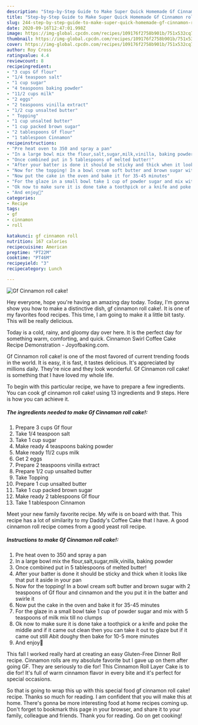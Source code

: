 ```yaml
---
description: "Step-by-Step Guide to Make Super Quick Homemade Gf Cinnamon roll cake!"
title: "Step-by-Step Guide to Make Super Quick Homemade Gf Cinnamon roll cake!"
slug: 244-step-by-step-guide-to-make-super-quick-homemade-gf-cinnamon-roll-cake
date: 2020-09-16T12:47:01.998Z
image: https://img-global.cpcdn.com/recipes/109176f2758b901b/751x532cq70/gf-cinnamon-roll-cake-recipe-main-photo.jpg
thumbnail: https://img-global.cpcdn.com/recipes/109176f2758b901b/751x532cq70/gf-cinnamon-roll-cake-recipe-main-photo.jpg
cover: https://img-global.cpcdn.com/recipes/109176f2758b901b/751x532cq70/gf-cinnamon-roll-cake-recipe-main-photo.jpg
author: Roy Cross
ratingvalue: 4.4
reviewcount: 8
recipeingredient:
- "3 cups Gf flour"
- "1/4 teaspoon salt"
- "1 cup sugar"
- "4 teaspoons baking powder"
- "11/2 cups milk"
- "2 eggs"
- "2 teaspoons vinilla extract"
- "1/2 cup unsalted butter"
- " Topping"
- "1 cup unsalted butter"
- "1 cup packed brown sugar"
- "2 tablespoons Gf flour"
- "1 tablespoon Cinnamon"
recipeinstructions:
- "Pre heat oven to 350 and spray a pan"
- "In a large bowl mix the flour,salt,sugar,milk,vinilla, baking powder"
- "Once combined put in 5 tablespoons of melted butter!"
- "After your batter is done it should be sticky and thick when it looks like that put it aside in your pan"
- "Now for the topping! In a bowl cream soft butter and brown sugar with 2 teaspoons of Gf flour and cinnamon and the you put it in the batter and swirle it"
- "Now put the cake in the oven and bake it for 35-45 minutes"
- "For the glaze in a small bowl take 1 cup of powder sugar and mix with 5 teaspoons of milk mix till no clumps"
- "Ok now to make sure it is done take a toothpick or a knife and poke the middle and if it came out clean then you can take it out to glaze but if it came out still Abit doughy then bake for 10-5 more minutes"
- "And enjoy🤗"
categories:
- Recipe
tags:
- gf
- cinnamon
- roll

katakunci: gf cinnamon roll 
nutrition: 167 calories
recipecuisine: American
preptime: "PT22M"
cooktime: "PT46M"
recipeyield: "3"
recipecategory: Lunch

---
```



![Gf Cinnamon roll cake!](https://img-global.cpcdn.com/recipes/109176f2758b901b/751x532cq70/gf-cinnamon-roll-cake-recipe-main-photo.jpg)

Hey everyone, hope you're having an amazing day today. Today, I'm gonna show you how to make a distinctive dish, gf cinnamon roll cake!. It is one of my favorites food recipes. This time, I am going to make it a little bit tasty. This will be really delicious.

Today is a cold, rainy, and gloomy day over here. It is the perfect day for something warm, comforting, and quick. Cinnamon Swirl Coffee Cake Recipe Demonstration - Joyofbaking.com.

Gf Cinnamon roll cake! is one of the most favored of current trending foods in the world. It is easy, it is fast, it tastes delicious. It's appreciated by millions daily. They're nice and they look wonderful. Gf Cinnamon roll cake! is something that I have loved my whole life.


To begin with this particular recipe, we have to prepare a few ingredients. You can cook gf cinnamon roll cake! using 13 ingredients and 9 steps. Here is how you can achieve it.

<!--inarticleads1-->

##### The ingredients needed to make Gf Cinnamon roll cake!:

1. Prepare 3 cups Gf flour
1. Take 1/4 teaspoon salt
1. Take 1 cup sugar
1. Make ready 4 teaspoons baking powder
1. Make ready 11/2 cups milk
1. Get 2 eggs
1. Prepare 2 teaspoons vinilla extract
1. Prepare 1/2 cup unsalted butter
1. Take  Topping
1. Prepare 1 cup unsalted butter
1. Take 1 cup packed brown sugar
1. Make ready 2 tablespoons Gf flour
1. Take 1 tablespoon Cinnamon


Meet your new family favorite recipe. My wife is on board with that. This recipe has a lot of similarity to my Daddy&#39;s Coffee Cake that I have. A good cinnamon roll recipe comes from a good yeast roll recipe. 

<!--inarticleads2-->

##### Instructions to make Gf Cinnamon roll cake!:

1. Pre heat oven to 350 and spray a pan
1. In a large bowl mix the flour,salt,sugar,milk,vinilla, baking powder
1. Once combined put in 5 tablespoons of melted butter!
1. After your batter is done it should be sticky and thick when it looks like that put it aside in your pan
1. Now for the topping! In a bowl cream soft butter and brown sugar with 2 teaspoons of Gf flour and cinnamon and the you put it in the batter and swirle it
1. Now put the cake in the oven and bake it for 35-45 minutes
1. For the glaze in a small bowl take 1 cup of powder sugar and mix with 5 teaspoons of milk mix till no clumps
1. Ok now to make sure it is done take a toothpick or a knife and poke the middle and if it came out clean then you can take it out to glaze but if it came out still Abit doughy then bake for 10-5 more minutes
1. And enjoy🤗


This fall I worked really hard at creating an easy Gluten-Free Dinner Roll recipe. Cinnamon rolls are my absolute favorite but I gave up on them after going GF. They are seriously to die for! This Cinnamon Roll Layer Cake is to die for! It&#39;s full of warm cinnamon flavor in every bite and it&#39;s perfect for special occasions. 

So that is going to wrap this up with this special food gf cinnamon roll cake! recipe. Thanks so much for reading. I am confident that you will make this at home. There's gonna be more interesting food at home recipes coming up. Don't forget to bookmark this page in your browser, and share it to your family, colleague and friends. Thank you for reading. Go on get cooking!
